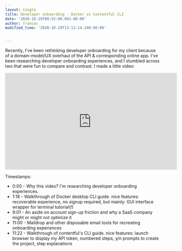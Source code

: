 ```yaml
---
layout: single
title: Developer onboarding - Docker vs Contentful CLI
date: '2020-10-29T09:55:00.001-08:00'
author: frances
modified_time: '2020-10-29T13:13:14.240-08:00'


---
```


Recently, I've been rethinking developer onboarding for my client because of a domain-model/UX overhaul of the API & corresponding online app.
I've been researching developer onboarding experiences, and I stumbled across two that were fun to compare and contrast.
I made a little video:

 
<iframe width="560" height="315" src="https://www.youtube.com/embed/JDelY-_T-pc" frameborder="0" allow="accelerometer; autoplay; clipboard-write; encrypted-media; gyroscope; picture-in-picture" allowfullscreen></iframe>



Timestamps:

- 0:00 - Why this video? I'm researching developer onboarding experiences.
- 1:18 - Walkthrough of Docker desktop CLI guide. nice features: recoverable experience, no signup required,  but mainly: GUI interface wrapper for terminal tutorial(!) 
- 9:01 - An aside on account sign-up friction and why a SaaS company might or might not optimize it
- 11:00 - Maildrop and other disposable email tools for recreating onboarding experiences
- 11:22 - Walkthrough of contentful's CLI guide. nice features: launch browser to display my API token, numbered steps, y/n prompts to create the project, step explanations
